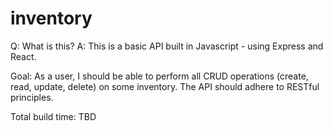 # inventory
Q: What is this?
A: This is a basic API built in Javascript - using Express and React.

Goal: As a user, I should be able to perform all CRUD operations (create, read, update, delete) on some inventory. 
The API should adhere to RESTful principles. 

Total build time: TBD
